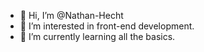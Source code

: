 - 👋 Hi, I’m @Nathan-Hecht
- 👀 I’m interested in front-end development.
- 🌱 I’m currently learning all the basics.
